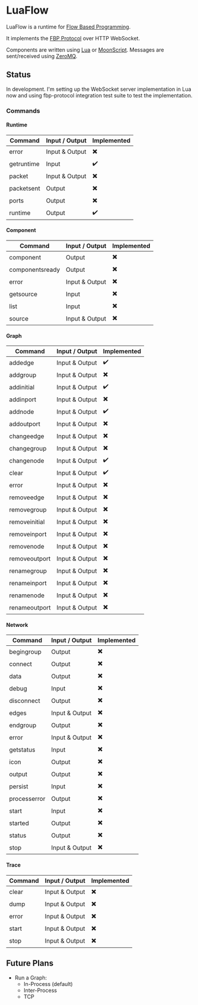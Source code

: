 # LuaFlow

LuaFlow is a runtime for [Flow Based Programming](https://en.wikipedia.org/wiki/Flow-based_programming).

It implements the [FBP Protocol](http://flowbased.github.io/fbp-protocol/) over HTTP WebSocket.

Components are written using [Lua](https://lua.org) or [MoonScript](https://moonscript.org). Messages are sent/received using [ZeroMQ](https://zeromq.org).

## Status

In development. I'm setting up the WebSocket server implementation in Lua now
and using fbp-protocol integration test suite to test the implementation.

### Commands

#### Runtime
| Command         | Input / Output           | Implemented                |
|-----------------|--------------------------|----------------------------|
| error           | Input & Output           | :heavy_multiplication_x:   |
| getruntime      | Input                    | :heavy_check_mark:         |
| packet          | Input & Output           | :heavy_multiplication_x:   |
| packetsent      | Output                   | :heavy_multiplication_x:   |
| ports           | Output                   | :heavy_multiplication_x:   |
| runtime         | Output                   | :heavy_check_mark:         |

#### Component
| Command         | Input / Output | Implemented              |
|-----------------|----------------|--------------------------|
| component       | Output         | :heavy_multiplication_x: |
| componentsready | Output         | :heavy_multiplication_x: |
| error           | Input & Output | :heavy_multiplication_x: |
| getsource       | Input          | :heavy_multiplication_x: |
| list            | Input          | :heavy_multiplication_x: |
| source          | Input & Output | :heavy_multiplication_x: |

#### Graph
| Command       | Input / Output | Implemented              |
|---------------|----------------|--------------------------|
| addedge       | Input & Output | :heavy_check_mark:       |
| addgroup      | Input & Output | :heavy_multiplication_x: |
| addinitial    | Input & Output | :heavy_check_mark:       |
| addinport     | Input & Output | :heavy_multiplication_x: |
| addnode       | Input & Output | :heavy_check_mark:       |
| addoutport    | Input & Output | :heavy_multiplication_x: |
| changeedge    | Input & Output | :heavy_multiplication_x: |
| changegroup   | Input & Output | :heavy_multiplication_x: |
| changenode    | Input & Output | :heavy_check_mark:       |
| clear         | Input & Output | :heavy_check_mark:       |
| error         | Input & Output | :heavy_multiplication_x: |
| removeedge    | Input & Output | :heavy_multiplication_x: |
| removegroup   | Input & Output | :heavy_multiplication_x: |
| removeinitial | Input & Output | :heavy_multiplication_x: |
| removeinport  | Input & Output | :heavy_multiplication_x: |
| removenode    | Input & Output | :heavy_multiplication_x: |
| removeoutport | Input & Output | :heavy_multiplication_x: |
| renamegroup   | Input & Output | :heavy_multiplication_x: |
| renameinport  | Input & Output | :heavy_multiplication_x: |
| renamenode    | Input & Output | :heavy_multiplication_x: |
| renameoutport | Input & Output | :heavy_multiplication_x: |

#### Network
| Command      | Input / Output | Implemented              |
|--------------|----------------|--------------------------|
| begingroup   | Output         | :heavy_multiplication_x: |
| connect      | Output         | :heavy_multiplication_x: |
| data         | Output         | :heavy_multiplication_x: |
| debug        | Input          | :heavy_multiplication_x: |
| disconnect   | Output         | :heavy_multiplication_x: |
| edges        | Input & Output | :heavy_multiplication_x: |
| endgroup     | Output         | :heavy_multiplication_x: |
| error        | Input & Output | :heavy_multiplication_x: |
| getstatus    | Input          | :heavy_multiplication_x: |
| icon         | Output         | :heavy_multiplication_x: |
| output       | Output         | :heavy_multiplication_x: |
| persist      | Input          | :heavy_multiplication_x: |
| processerror | Output         | :heavy_multiplication_x: |
| start        | Input          | :heavy_multiplication_x: |
| started      | Output         | :heavy_multiplication_x: |
| status       | Output         | :heavy_multiplication_x: |
| stop         | Input & Output | :heavy_multiplication_x: |

#### Trace
| Command | Input / Output | Implemented              |
|---------|----------------|--------------------------|
| clear   | Input & Output | :heavy_multiplication_x: |
| dump    | Input & Output | :heavy_multiplication_x: |
| error   | Input & Output | :heavy_multiplication_x: |
| start   | Input & Output | :heavy_multiplication_x: |
| stop    | Input & Output | :heavy_multiplication_x: |

## Future Plans

- Run a Graph:
  - In-Process (default)
  - Inter-Process
  - TCP
